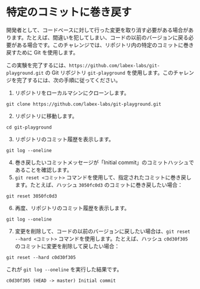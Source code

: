 # 特定のコミットに巻き戻す

開発者として、コードベースに対して行った変更を取り消す必要がある場合があります。たとえば、間違いを犯してしまい、コードの以前のバージョンに戻る必要がある場合です。このチャレンジでは、リポジトリ内の特定のコミットに巻き戻すために Git を使用します。

この実験を完了するには、`https://github.com/labex-labs/git-playground.git` の Git リポジトリ `git-playground` を使用します。このチャレンジを完了するには、次の手順に従ってください。

1. リポジトリをローカルマシンにクローンします。

```shell
git clone https://github.com/labex-labs/git-playground.git
```

2. リポジトリに移動します。

```shell
cd git-playground
```

3. リポジトリのコミット履歴を表示します。

```shell
git log --oneline
```

4. 巻き戻したいコミットメッセージが「Initial commit」のコミットハッシュであることを確認します。
5. `git reset <コミット>` コマンドを使用して、指定されたコミットに巻き戻します。たとえば、ハッシュ `3050fc0d3` のコミットに巻き戻したい場合：

```shell
git reset 3050fc0d3
```

6. 再度、リポジトリのコミット履歴を表示します。

```shell
git log --oneline
```

7. 変更を削除して、コードの以前のバージョンに戻したい場合は、`git reset --hard <コミット>` コマンドを使用します。たとえば、ハッシュ `c0d30f305` のコミットに変更を削除して戻したい場合：

```shell
git reset --hard c0d30f305
```

これが `git log --oneline` を実行した結果です。

```shell
c0d30f305 (HEAD -> master) Initial commit
```
